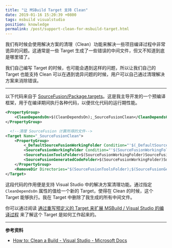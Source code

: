 ```yaml
---
title: "让 MSBuild Target 支持 Clean"
date: 2019-01-16 15:20:39 +0800
tags: msbuild visualstudio
position: knowledge
permalink: /post/support-clean-for-msbuild-target.html
---
```


我们有时候会使用解决方案的清理（Clean）功能来解决一些项目编译过程中非常诡异的问题。这通常是一些 Target 生成了一些错误的中间文件，但又不知道到底是哪里错了。

我们自己编写 Target 的时候，也可能会遇到这样的问题，所以让我们自己的 Target 也能支持 Clean 可以在遇到诡异问题的时候，用户可以自己通过清理解决方案来消除错误。

---

以下代码来自于 [SourceFusion/Package.targets](https://github.com/dotnet-campus/SourceFusion/blob/master/src/SourceFusion.Tool/Assets/build/Package.targets)。这是我主导开发的一个预编译框架，用于在编译期间执行各种代码，以便优化代码的运行期性能。

```xml
<PropertyGroup>
    <CleanDependsOn>$(CleanDependsOn);_SourceFusionClean</CleanDependsOn>
</PropertyGroup>

  <!--清理 SourceFusion 计算所得的文件-->
<Target Name="_SourceFusionClean">
    <PropertyGroup>
        <_DefaultSourceFusionWorkingFolder Condition="'$(_DefaultSourceFusionWorkingFolder)' == ''">obj\$(Configuration)\</_DefaultSourceFusionWorkingFolder>
        <SourceFusionWorkingFolder Condition="'$(SourceFusionWorkingFolder)' == ''">$(_DefaultSourceFusionWorkingFolder)</SourceFusionWorkingFolder>
        <SourceFusionToolsFolder>$(SourceFusionWorkingFolder)SourceFusion.Tools\</SourceFusionToolsFolder>
        <SourceFusionGeneratedCodeFolder>$(SourceFusionWorkingFolder)SourceFusion.GeneratedCodes\</SourceFusionGeneratedCodeFolder>
    </PropertyGroup>
    <RemoveDir Directories="$(SourceFusionToolsFolder);$(SourceFusionGeneratedCodeFolder)" />
</Target>
```

这段代码的作用便是支持 Visual Studio 中的解决方案清理功能。通过指定 `CleanDependsOn` 属性的值给一个新的 Target，使得在 Clean 的时候，这个 Target 能够执行。我在 Target 中删除了我生成的所有中间文件。

你可以通过阅读 [通过重写预定义的 Target 来扩展 MSBuild / Visual Studio 的编译过程](/post/extend-the-visual-studio-build-process) 来了解这个 Target 是如何工作起来的。

---

**参考资料**

- [How to: Clean a Build - Visual Studio - Microsoft Docs](https://docs.microsoft.com/en-us/visualstudio/msbuild/how-to-clean-a-build?view=vs-2017)

